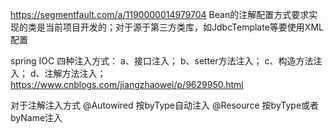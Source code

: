 https://segmentfault.com/a/1190000014979704
Bean的注解配置方式要求实现的类是当前项目开发的；对于源于第三方类库，如JdbcTemplate等要使用XML配置

spring IOC 四种注入方式：
a、接口注入；
b、setter方法注入；
c、构造方法注入；
d、注解方法注入；
https://www.cnblogs.com/jiangzhaowei/p/9629950.html

对于注解注入方式
@Autowired
按byType自动注入
@Resource
按byType或者byName注入
